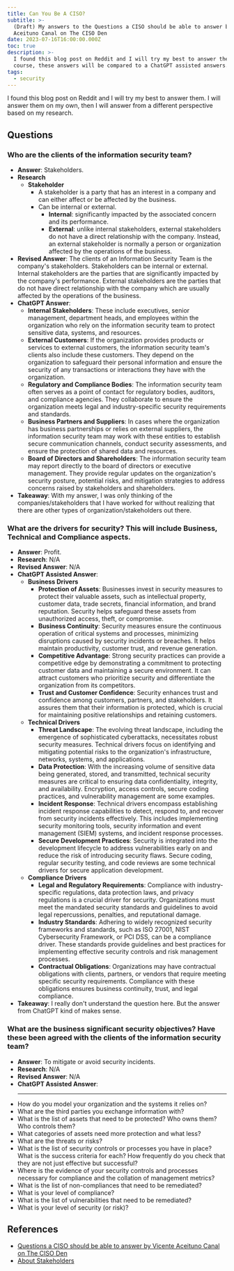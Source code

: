 ```yaml
---
title: Can You Be A CISO?
subtitle: >-
  (Draft) My answers to the Questions a CISO should be able to answer by Vicente
  Aceituno Canal on The CISO Den
date: 2023-07-16T16:00:00.000Z
toc: true
description: >-
  I found this blog post on Reddit and I will try my best to answer them. Of
  course, these answers will be compared to a ChatGPT assisted answers.
tags:
  - security
---
```


I found this blog post on Reddit and I will try my best to answer them. I will answer them on my own, then I will answer from a different perspective based on my research.

## Questions

### Who are the clients of the information security team?

* **Answer**: Stakeholders.
* **Research**
  * **Stakeholder**
    * A stakeholder is a party that has an interest in a company and can either affect or be affected by the business.
    * Can be internal or external.
      * **Internal**: significantly impacted by the associated concern and its performance.
      * **External**: unlike internal stakeholders, external stakeholders do not have a direct relationship with the
        company. Instead, an external stakeholder is normally a person or organization affected by the operations of the business.
* **Revised Answer**: The clients of an Information Security Team is the company's stakeholders. Stakeholders can be internal or external. Internal stakeholders are the parties that are significantly impacted by the company's performance. External stakeholders are the parties that do not have direct relationship with the company which are usually affected by the operations of the business.
* **ChatGPT Answer**:
  * **Internal Stakeholders**: These include executives, senior management, department heads, and employees within the organization who rely on the information security team to protect sensitive data, systems, and resources.
  * **External Customers**: If the organization provides products or services to external customers, the information security team's clients also include these customers. They depend on the organization to safeguard their personal information and ensure the security of any transactions or interactions they have with the organization.
  * **Regulatory and Compliance Bodies**: The information security team often serves as a point of contact for regulatory bodies, auditors, and compliance agencies. They collaborate to ensure the organization meets legal and industry-specific security requirements and standards.
  * **Business Partners and Suppliers**: In cases where the organization has business partnerships or relies on external suppliers, the information security team may work with these entities to establish secure communication channels, conduct security assessments, and ensure the protection of shared data and resources.
  * **Board of Directors and Shareholders**: The information security team may report directly to the board of directors or executive management. They provide regular updates on the organization's security posture, potential risks, and mitigation strategies to address concerns raised by stakeholders and shareholders.
* **Takeaway**: With my answer, I was only thinking of the companies/stakeholders that I have worked for without realizing that there are other types of organization/stakeholders out there.

### What are the drivers for security? This will include Business, Technical and Compliance aspects.

* **Answer**: Profit.
* **Research**: N/A
* **Revised Answer**: N/A
* **ChatGPT Assisted Answer**:
  * **Business Drivers**
    * **Protection of Assets**: Businesses invest in security measures to protect their valuable assets, such as intellectual property, customer data, trade secrets, financial information, and brand reputation. Security helps safeguard these assets from unauthorized access, theft, or compromise.
    * **Business Continuity**: Security measures ensure the continuous operation of critical systems and processes, minimizing disruptions caused by security incidents or breaches. It helps maintain productivity, customer trust, and revenue generation.
    * **Competitive Advantage**: Strong security practices can provide a competitive edge by demonstrating a commitment to protecting customer data and maintaining a secure environment. It can attract customers who prioritize security and differentiate the organization from its competitors.
    * **Trust and Customer Confidence**: Security enhances trust and confidence among customers, partners, and stakeholders. It assures them that their information is protected, which is crucial for maintaining positive relationships and retaining customers.
  * **Technical Drivers**
    * **Threat Landscape**: The evolving threat landscape, including the emergence of sophisticated cyberattacks, necessitates robust security measures. Technical drivers focus on identifying and mitigating potential risks to the organization's infrastructure, networks, systems, and applications.
    * **Data Protection**: With the increasing volume of sensitive data being generated, stored, and transmitted, technical security measures are critical to ensuring data confidentiality, integrity, and availability. Encryption, access controls, secure coding practices, and vulnerability management are some examples.
    * **Incident Response**: Technical drivers encompass establishing incident response capabilities to detect, respond to, and recover from security incidents effectively. This includes implementing security monitoring tools, security information and event management (SIEM) systems, and incident response processes.
    * **Secure Development Practices**: Security is integrated into the development lifecycle to address vulnerabilities early on and reduce the risk of introducing security flaws. Secure coding, regular security testing, and code reviews are some technical drivers for secure application development.
  * **Compliance Drivers**
    * **Legal and Regulatory Requirements**: Compliance with industry-specific regulations, data protection laws, and privacy regulations is a crucial driver for security. Organizations must meet the mandated security standards and guidelines to avoid legal repercussions, penalties, and reputational damage.
    * **Industry Standards**: Adhering to widely recognized security frameworks and standards, such as ISO 27001, NIST Cybersecurity Framework, or PCI DSS, can be a compliance driver. These standards provide guidelines and best practices for implementing effective security controls and risk management processes.
    * **Contractual Obligations**: Organizations may have contractual obligations with clients, partners, or vendors that require meeting specific security requirements. Compliance with these obligations ensures business continuity, trust, and legal compliance.
* **Takeaway**: I really don't understand the question here. But the answer from ChatGPT kind of makes sense.

### What are the business significant security objectives? Have these been agreed with the clients of the information security team?

* **Answer**: To mitigate or avoid security incidents.
* **Research**: N/A
* **Revised Answer**: N/A
* **ChatGPT Assisted Answer**:
  * ****
* How do you model your organization and the systems it relies on?
* What are the third parties you exchange information with?
* What is the list of assets that need to be protected? Who owns them? Who controls them?
* What categories of assets need more protection and what less?
* What are the threats or risks?
* What
  is the list of security controls or processes you have in place? What
  is the success criteria for each? How frequently do you check that they
  are not just effective but successful?
* Where is the evidence of your security controls and processes necessary for compliance and the collation of management metrics?
* What is the list of non-compliances that need to be remediated?
* What is your level of compliance?
* What is the list of vulnerabilities that need to be remediated?
* What is your level of security (or risk)?

## References

* [Questions a CISO should be able to answer by Vicente Aceituno Canal on The CISO Den](https://medium.com/the-ciso-den/questions-a-ciso-should-be-able-to-answer-87cdc681f746)
* [About Stakeholders](https://www.investopedia.com/terms/s/stakeholder.asp)
